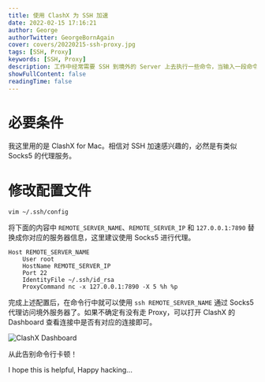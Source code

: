 ```yaml
---
title: 使用 ClashX 为 SSH 加速
date: 2022-02-15 17:16:21
author: George
authorTwitter: GeorgeBornAgain
cover: covers/20220215-ssh-proxy.jpg
tags: [SSH, Proxy]
keywords: [SSH, Proxy]
description: 工作中经常需要 SSH 到境外的 Server 上去执行一些命令，当输入一段命令以后需要等待几秒乃至几十秒才能看到字符输入到命令行中，这对开发者来说真的很痛苦。
showFullContent: false
readingTime: false
---
```


# 必要条件

我这里用的是 ClashX for Mac。相信对 SSH 加速感兴趣的，必然是有类似 Socks5 的代理服务。

# 修改配置文件

```
vim ~/.ssh/config
```

将下面的内容中 `REMOTE_SERVER_NAME`、`REMOTE_SERVER_IP` 和 `127.0.0.1:7890` 替换成你对应的服务器信息，这里建议使用 Socks5 进行代理。

```
Host REMOTE_SERVER_NAME
	User root
	HostName REMOTE_SERVER_IP
	Port 22
	IdentityFile ~/.ssh/id_rsa
	ProxyCommand nc -x 127.0.0.1:7890 -X 5 %h %p
```

完成上述配置后，在命令行中就可以使用 `ssh REMOTE_SERVER_NAME` 通过 Socks5 代理访问境外服务器了。如果不确定有没有走 Proxy，可以打开 ClashX 的 Dashboard 查看连接中是否有对应的连接即可。

![ClashX Dashboard](/article/20220215-clashx-dashboard.png)

从此告别命令行卡顿！

I hope this is helpful, Happy hacking...